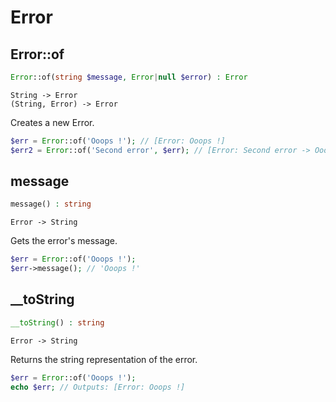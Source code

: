 # Error
## Error::of
```php
Error::of(string $message, Error|null $error) : Error
```
```
String -> Error
(String, Error) -> Error
```
Creates a new Error.
```php
$err = Error::of('Ooops !'); // [Error: Ooops !]
$err2 = Error::of('Second error', $err); // [Error: Second error -> Ooops !]
```
## message
```php
message() : string
```
```
Error -> String
```
Gets the error's message.
```php
$err = Error::of('Ooops !');
$err->message(); // 'Ooops !'
```
## __toString
```php
__toString() : string
```
```
Error -> String
```
Returns the string representation of the error.
```php
$err = Error::of('Ooops !');
echo $err; // Outputs: [Error: Ooops !]
```
